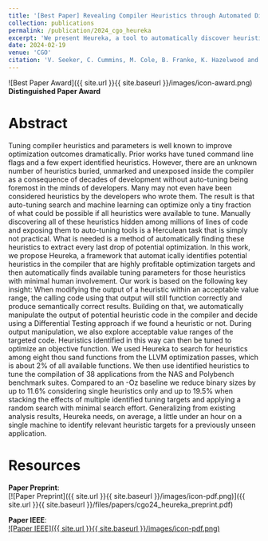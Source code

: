 ```yaml
---
title: '[Best Paper] Revealing Compiler Heuristics through Automated Discovery and Optimization'
collection: publications
permalink: /publication/2024_cgo_heureka
excerpt: 'We present Heureka, a tool to automatically discover heuristic functions in compiler source code.'
date: 2024-02-19
venue: 'CGO'
citation: 'V. Seeker, C. Cummins, M. Cole, B. Franke, K. Hazelwood and H. Leather, "Revealing Compiler Heuristics Through Automated Discovery and Optimization," 2024 IEEE/ACM International Symposium on Code Generation and Optimization (CGO), Edinburgh, United Kingdom, 2024, pp. 55-66, doi: 10.1109/CGO57630.2024.10444847.'
---
```


![Best Paper Award]({{ site.url }}{{ site.baseurl }}/images/icon-award.png)
**Distinguished Paper Award**

# Abstract

Tuning compiler heuristics and parameters is well known to improve optimization outcomes dramatically. Prior works have tuned command line flags and a few expert identified heuristics. However, there are an unknown number of heuristics buried, unmarked and unexposed inside the compiler as a consequence of decades of development without auto-tuning being foremost in the minds of developers. Many may not even have been considered heuristics by the developers who wrote them. The result is that auto-tuning search and machine learning can optimize only a tiny fraction of what could be possible if all heuristics were available to tune. Manually discovering all of these heuristics hidden among millions of lines of code and exposing them to auto-tuning tools is a Herculean task that is simply not practical. What is needed is a method of automatically finding these heuristics to extract every last drop of potential optimization. In this work, we propose Heureka, a framework that automat ically identifies potential heuristics in the compiler that are highly profitable optimization targets and then automatically finds available tuning parameters for those heuristics with minimal human involvement. Our work is based on the following key insight: When modifying the output of a heuristic within an acceptable value range, the calling code using that output will still function correctly and produce semantically correct results. Building on that, we automatically manipulate the output of potential heuristic code in the compiler and decide using a Differential Testing approach if we found a heuristic or not. During output manipulation, we also explore acceptable value ranges of the targeted code. Heuristics identified in this way can then be tuned to optimize an objective function. We used Heureka to search for heuristics among eight thou sand functions from the LLVM optimization passes, which is about 2% of all available functions. We then use identified heuristics to tune the compilation of 38 applications from the NAS and Polybench benchmark suites. Compared to an -Oz baseline we reduce binary sizes by up to 11.6% considering single heuristics only and up to 19.5% when stacking the effects of multiple identified tuning targets and applying a random search with minimal search effort. Generalizing from existing analysis results, Heureka needs, on average, a little under an hour on a single machine to identify relevant heuristic targets for a previously unseen application.

# Resources

**Paper Preprint**:  
[![Paper Preprint]({{ site.url }}{{ site.baseurl }}/images/icon-pdf.png)]({{ site.url }}{{ site.baseurl }}/files/papers/cgo24_heureka_preprint.pdf)  

**Paper IEEE**:  
[![Paper IEEE]({{ site.url }}{{ site.baseurl }}/images/icon-pdf.png)](https://ieeexplore.ieee.org/abstract/document/10444847)  


